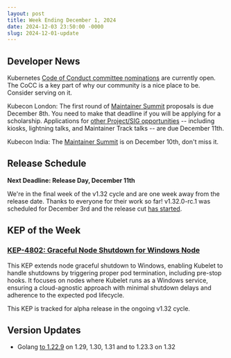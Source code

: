 ```yaml
---
layout: post
title: Week Ending December 1, 2024
date: 2024-12-03 23:50:00 -0000
slug: 2024-12-01-update
---
```


## Developer News

Kubernetes [Code of Conduct committee nominations](https://groups.google.com/a/kubernetes.io/g/dev/c/5hiqk29yDOw) are currently open.  The CoCC is a key part of why our community is a nice place to be.  Consider serving on it.

Kubecon London: The first round of [Maintainer Summit](https://events.linuxfoundation.org/kubecon-cloudnativecon-europe/features-add-ons/maintainer-summit/#call-for-proposals) proposals is due December 8th.  You need to make that deadline if you will be applying for a scholarship.  Applications for [other Project/SIG opportunities](https://events.linuxfoundation.org/kubecon-cloudnativecon-europe/features-add-ons/project-opportunities/#description-of-opportunities) -- including kiosks, lightning talks, and Maintainer Track talks -- are due December 11th.

Kubecon India: The [Maintainer Summit](https://events.linuxfoundation.org/kubecon-cloudnativecon-india/program/maintainer-summit/) is on December 10th, don't miss it.

## Release Schedule

**Next Deadline: Release Day, December 11th**

We're in the final week of the v1.32 cycle and are one week away from the release date. Thanks to everyone for their work so far! v1.32.0-rc.1 was scheduled for December 3rd and the release cut [has started](https://kubernetes.slack.com/archives/CJH2GBF7Y/p1733241685058219).

## KEP of the Week

### [KEP-4802: Graceful Node Shutdown for Windows Node](https://github.com/kubernetes/enhancements/issues/4802)

This KEP extends node graceful shutdown to Windows, enabling Kubelet to handle shutdowns by triggering proper pod termination, including pre-stop hooks. It focuses on nodes where Kubelet runs as a Windows service, ensuring a cloud-agnostic approach with minimal shutdown delays and adherence to the expected pod lifecycle.

This KEP is tracked for alpha release in the ongoing v1.32 cycle.

## Version Updates

*  Golang [to 1.22.9](https://github.com/kubernetes/release/issues/3819) on 1.29, 1.30, 1.31 and to 1.23.3 on 1.32
